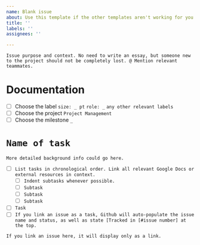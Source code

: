 ```yaml
---
name: Blank issue
about: Use this template if the other templates aren't working for you. Read what's inside the backticks `` and don't delete stuff outside of them – thx!
title: ''
labels: ''
assignees: ''

---
```


`Issue purpose and context. No need to write an essay, but someone new to the project should not be completely lost. @ Mention relevant teammates.`

# Documentation
- [ ] Choose the label `size: _ pt` `role: _` `any other relevant labels`
- [ ] Choose the project `Project Management`
- [ ] Choose the milestone `_`

# `Name of task`
`More detailed background info could go here.`
- [ ] `List tasks in chronological order. Link all relevant Google Docs or external resources in context.`
  - [ ] `Indent subtasks whenever possible.`
  - [ ] `Subtask`
  - [ ] `Subtask`
  - [ ] `Subtask`
- [ ] `Task`
- [ ] `If you link an issue as a task, Github will auto-populate the issue name and status, as well as state [Tracked in [#issue number] at the top.`

`If you link an issue here, it will display only as a link.`
